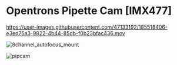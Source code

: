 # Opentrons Pipette Cam [IMX477]

https://user-images.githubusercontent.com/47133192/185518406-e3ed75a3-9822-4b44-85db-f0b23bfac436.mov

![8channel_autofocus_mount](https://user-images.githubusercontent.com/47133192/185530767-3b4dae6a-52f1-40cf-9e8f-a3932435546d.png)

![pipcam](https://user-images.githubusercontent.com/47133192/185531492-15ae2856-f2ee-4aa8-b505-4f3d64250749.png)
